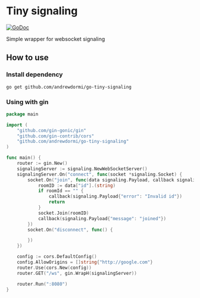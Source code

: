 # Tiny signaling
[![GoDoc](https://godoc.org/github.com/andrewdormi/go-tiny-signaling?status.svg)](https://godoc.org/github.com/andrewdormi/go-tiny-signaling)

Simple wrapper for websocket signaling

## How to use
### Install dependency
`go get github.com/andrewdormi/go-tiny-signaling`
### Using with gin
```go
package main

import (
	"github.com/gin-gonic/gin"
	"github.com/gin-contrib/cors"
	"github.com/andrewdormi/go-tiny-signaling"
)

func main() {
	router := gin.New()
	signalingServer := signaling.NewWebSocketServer()
	signalingServer.On("connect", func(socket *signaling.Socket) {
		socket.On("join", func(data signaling.Payload, callback signaling.CallbackFunc) {
			roomID := data["id"].(string)
			if roomId == "" {
				callback(signaling.Payload{"error": "Invalid id"})
				return
			}
			socket.Join(roomID)
			callback(signaling.Payload{"message": "joined"})
		})
		socket.On("disconnect", func() {

		})
	})

	config := cors.DefaultConfig()
	config.AllowOrigins = []string{"http://google.com"}
	router.Use(cors.New(config))
	router.GET("/ws", gin.WrapH(signalingServer))

	router.Run(":8080")
}

```
